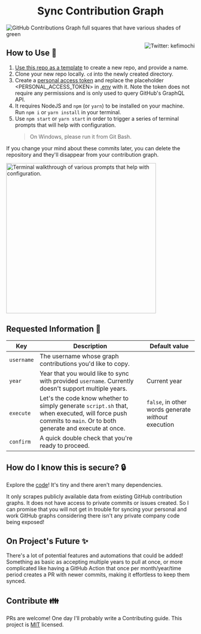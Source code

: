 <h1 align="center">
  Sync Contribution Graph
</h1>

![GitHub Contributions Graph full squares that have various shades of green](img/cover-photo.png)

<a href="https://twitter.com/kefimochi" align="right">
    <img alt="Twitter: kefimochi" src="https://img.shields.io/twitter/follow/kefimochi.svg?style=social" target="_blank" align="right" />
</a>

## How to Use 🚀

1. [Use this repo as a template](https://github.com/ff-zhang/sync-contribution-graph/generate) to create a new repo, and provide a name.
2. Clone your new repo locally.  `cd` into the newly created directory.
3. Create a [personal access token](https://github.com/settings/tokens) and replace the placeholder <PERSONAL_ACCESS_TOKEN> in [.env](.env) with it. Note the token does not require any permissions and is only used to query GitHub's GraphQL API.
4. It requires NodeJS and `npm` (or `yarn`) to be installed on your machine. Run `npm i` or `yarn install` in your terminal.
5. Use `npm start` or `yarn start` in order to trigger a series of terminal prompts that will help with configuration.
   > On Windows, please run it from Git Bash.

If you change your mind about these commits later, you can delete the repository and they'll disappear from your contribution graph.

<img height="400px" width="auto" src="img/usage.gif" alt="Terminal walkthrough of various prompts that help with configuration." />

## Requested Information 🌳

| Key        | Description                                                                                                                                                 | Default value                                        |
| ---------- | ----------------------------------------------------------------------------------------------------------------------------------------------------------- | ---------------------------------------------------- |
| `username` | The username whose graph contributions you'd like to copy.                                                                                                  |                                                      |
| `year`     | Year that you would like to sync with provided `username`. Currently doesn't support multiple years.                                                        | Current year                                         |
| `execute`  | Let's the code know whether to simply generate `script.sh` that, when executed, will force push commits to `main`. Or to both generate and execute at once. | `false`, in other words generate _without_ execution |
| `confirm`  | A quick double check that you're ready to proceed.                                                                                                          |

## How do I know this is secure? 🔒

Explore the [code](src/index.js)! It's tiny and there aren't many dependencies.

It only scrapes publicly available data from existing GitHub contribution graphs. It does not have access to private commits or issues created. So I can promise that you will not get in trouble for syncing your personal and work GitHub graphs considering there isn't any private company code being exposed!

## On Project's Future ✨

There's a lot of potential features and automations that could be added! Something as basic as accepting multiple years to pull at once, or more complicated like having a GitHub Action that once per month/year/time period creates a PR with newer commits, making it effortless to keep them synced.

## Contribute 👪

PRs are welcome! One day I'll probably write a Contributing guide. This project is [MIT](LICENSE) licensed.
